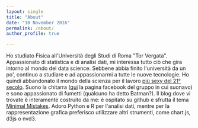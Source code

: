```yaml
---
layout: single
title: "About"
date: "10 November 2016"
permalink: /about/
author_profile: true

---
```

Ho studiato Fisica all'Università degli Studi di Roma "Tor Vergata". Appassionato di statistica e di analisi dati, mi interessa tutto ciò che gira intorno al mondo del data science. Sebbene abbia finito l'università da un po', continuo a studiare e ad appassionarmi a tutte le nuove tecnologie.
Ho quindi abbandonato il mondo della scienza per il lavoro [più sexy del 21° secolo](https://hbr.org/2012/10/data-scientist-the-sexiest-job-of-the-21st-century).
Suono la chitarra ([qui](https://www.facebook.com/mazebrain/) la pagina facebook del gruppo in cui suonavo) e sono appassionato di fumetti (qualcuno ha detto Batman?).
Il blog dove vi trovate è interamente costruito da me: è ospitato su github e sfrutta il tema [Minimal Mistakes](https://mmistakes.github.io/minimal-mistakes/). Adoro Python e R per l'analisi dati, mentre per la rappresentazione grafica preferisco utilizzare altri strumenti, come chart.js, d3js o nvd3.
